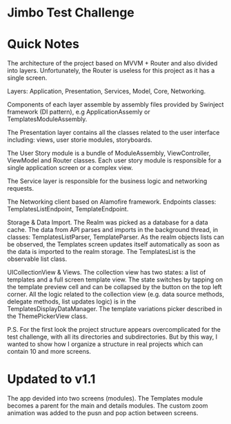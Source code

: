 # Jimbo Test Challenge

# Quick Notes

The architecture of the project based on MVVM + Router and also divided into layers. Unfortunately, the Router is useless for this project as it has a single screen.

Layers: Application, Presentation, Services, Model, Core, Networking.

Components of each layer assemble by assembly files provided by Swinject framework (DI pattern), e.g ApplicationAssemly or TemplatesModuleAssembly.

The Presentation layer contains all the classes related to the user interface including: views, user storie modules, storyboards.

The User Story module is a bundle of ModuleAssembly, ViewController, ViewModel and Router classes. Each user story module is responsible for a single application screen or a complex view.

The Service layer is responsible for the business logic and networking requests.

The Networking client based on Alamofire framework. Endpoints classes: TemplatesListEndpoint, TemplateEndpoint.

Storage & Data Import. The Realm was picked as a database for a data cache. The data from API parses and imports in the background thread, in classes: TemplatesListParser, TemplateParser.
As the realm objects lists can be observed, the Templates screen updates itself automatically as soon as the data is imported to the realm storage. The TemplatesList is the observable list class.

UICollectionView & Views. The collection view has two states: a list of templates and a full screen template view. The state switches by tapping on the template preview cell and can be collapsed by the button on the top left corner.
All the logic related to the collection view (e.g. data source methods, delegate methods, list updates logic) is in the TemplatesDisplayDataManager.
The template variations picker described in the ThemePickerView class.

P.S. For the first look the project structure appears overcomplicated for the test challenge, with all its directories and subdirectories. But by this way, I wanted to show how I organize a structure in real projects which can contain 10 and more screens.

# Updated to v1.1

The app devided into two screens (modules). The Templates module becomes a parent for the main and details modules. The custom zoom animation was added to the pusn and pop action between screens.

